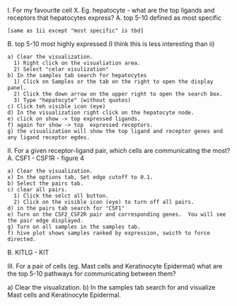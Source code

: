I. For my favourite cell X. Eg. hepatocyte - what are the top ligands and receptors that hepatocytes express?
  A. top 5-10 defined as most specific

    [same as 1ii except "most specific" is tbd]

  B. top 5-10 most highly expressed (I think this is less interesting than ii)

    a) Clear the visualization.
      1) Right click on the visualiation area.
      2) Select "celar visulization"
    b) In the samples tab search for hepatocytes
      1) Click on Samples or the tab on the right to open the display panel.
      2) Click the down arrow on the upper right to open the search box.
      3) Type "hepatocyte" (without quotes)
    c) Click teh visible icon (eye)
    d) In the visualization right click on the hepatocyte node.
    e) click on show -> top expressed ligands.
    f) again for show -> top  expressed receptors.
    g) the visualization will show the top ligand and receptor genes and any ligand receptor egdes.

II. For a given receptor-ligand pair, which cells are communicating the most?
  A. CSF1 - CSF1R - figure 4

    a) Clear the visualization.
    x) In the options tab, Set edge cutoff to 0.1.
    b) Select the pairs tab.
    c) clear all pairs.
      1) Click the selct all button.
      2) Click on the visible icon (eye) to turn off all pairs.
    d) in the pairs tab search for "CSF1"
    e) Turn on the CSF2_CSF2R pair and corresponding genes.  You will see the pair edge displayed.
    g) Turn on all samples in the samples tab.
    f) hive plot shows samples ranked by expression, swicth to force directed. 

  B. KITLG - KIT


III. For a pair of cells (eg. Mast cells and Keratinocyte Epidermal) what are the top 5-10 pathways for communicating between them?

  a) Clear the visualization.
  b) In the samples tab search for and visualize Mast cells and Keratinocyte Epidermal.
